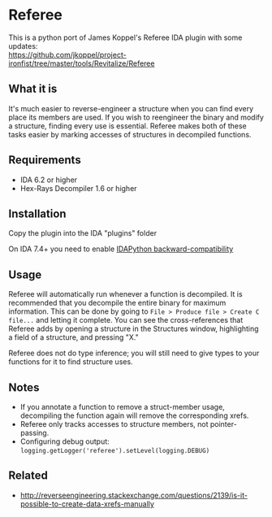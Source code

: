 # Referee

This is a python port of James Koppel's Referee IDA plugin with some updates:  
https://github.com/jkoppel/project-ironfist/tree/master/tools/Revitalize/Referee


## What it is

It's much easier to reverse-engineer a structure when you can find every place its members are used. If you wish to reengineer the binary and modify a structure, finding every use is essential. Referee makes both of these tasks easier by marking accesses of structures in decompiled functions.

## Requirements

 * IDA 6.2 or higher
 * Hex-Rays Decompiler 1.6 or higher

## Installation

Copy the plugin into the IDA "plugins" folder

On IDA 7.4+ you need to enable [IDAPython backward-compatibility](https://www.hex-rays.com/products/ida/7.0/docs/idapython_backward_compat_695.shtml)

## Usage

Referee will automatically run whenever a function is decompiled. It is recommended that you decompile the entire binary for maximum information. This can be done by going to `File > Produce file > Create C file...` and letting it complete. You can see the cross-references that Referee adds by opening a structure in the Structures window, highlighting a field of a structure, and pressing "X."

Referee does not do type inference; you will still need to give types to your functions for it to find structure uses.

## Notes

 * If you annotate a function to remove a struct-member usage, decompiling the function again will remove the corresponding xrefs.
 * Referee only tracks accesses to structure members, not pointer-passing.
 * Configuring debug output: `logging.getLogger('referee').setLevel(logging.DEBUG)`


## Related
- http://reverseengineering.stackexchange.com/questions/2139/is-it-possible-to-create-data-xrefs-manually
